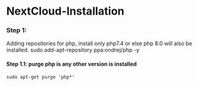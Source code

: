 # NextCloud-Installation
### Step 1: 
   Adding repositories for php, install only php7.4 or else php 8.0 will also be installed.
	sudo add-apt-repository ppa:ondrej/php -y
#### Step 1.1: purge php is any other version is installed
	sudo apt-get purge 'php*'
